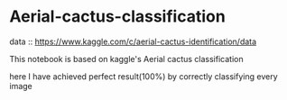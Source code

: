 # Aerial-cactus-classification

data :: https://www.kaggle.com/c/aerial-cactus-identification/data

This notebook is based on kaggle's Aerial cactus classification

here I have achieved perfect result(100%) by correctly classifying every image
